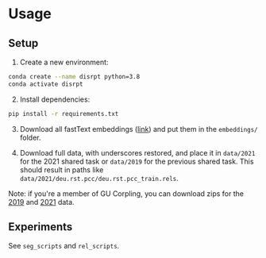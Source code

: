 # Usage

## Setup
1. Create a new environment:

```bash
conda create --name disrpt python=3.8
conda activate disrpt
```

2. Install dependencies:

```bash
pip install -r requirements.txt
```

3. Download all fastText embeddings 
([link](https://drive.google.com/file/d/1HUiwJheEn4QfYeLrcazm-HDdNDT86gmK/view?usp=sharing))
and put them in the `embeddings/` folder.

4. Download full data, with underscores restored, and place it in `data/2021` for the 2021 shared task or 
`data/2019` for the previous shared task. This should result in paths like 
`data/2021/deu.rst.pcc/deu.rst.pcc_train.rels`.

Note: if you're a member of GU Corpling, you can download zips for the 
[2019](https://drive.google.com/file/d/1fkGTBJT7C--vfINi-iEY-6RJQ9HsRXoX/view?usp=sharing) 
and [2021](https://drive.google.com/file/d/1wDmv6TzZqUwnw1Csn4Yz66uF1UYV-K-L/view?usp=sharing) data.

## Experiments

See `seg_scripts` and `rel_scripts`.
